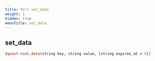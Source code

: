 ```yaml
---
title: Perl set_data
weight: 1
hidden: true
menuTitle: set_data
---
```

## set_data
```perl
$quest->set_data(string key, string value, [string expires_at = 0])
```